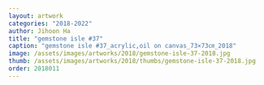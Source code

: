 ```yaml
---
layout: artwork
categories: "2018-2022"
author: Jihoon Ha
title: "gemstone isle #37"
caption: "gemstone isle #37_acrylic,oil on canvas_73×73㎝_2018"
image: /assets/images/artworks/2018/gemstone-isle-37-2018.jpg
thumb: /assets/images/artworks/2018/thumbs/gemstone-isle-37-2018.jpg
order: 2018011
---
```

